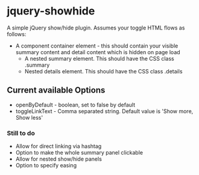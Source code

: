 jquery-showhide
===============

A simple jQuery show/hide plugin. Assumes your toggle HTML flows as follows:
<ul><li>A component container element - this should contain your visible summary content and detail content which is hidden on page load
<ul><li>A nested summary element. This should have the CSS class .summary</li>
<li>Nested details element. This should have the CSS class .details</ul>
</li></ul>

<h2>Current available Options</h2>
<ul>
<li>openByDefault - boolean, set to false by default</li>
<li>toggleLinkText - Comma separated string. Default value is 'Show more, Show less'</li>
</ul>
<h3>Still to do</h3>
<ul>
<li>Allow for direct linking via hashtag</li>
<li>Option to make the whole summary panel clickable</li>
<li>Allow for nested show/hide panels</li>
<li>Option to specify easing</li>
</ul>
